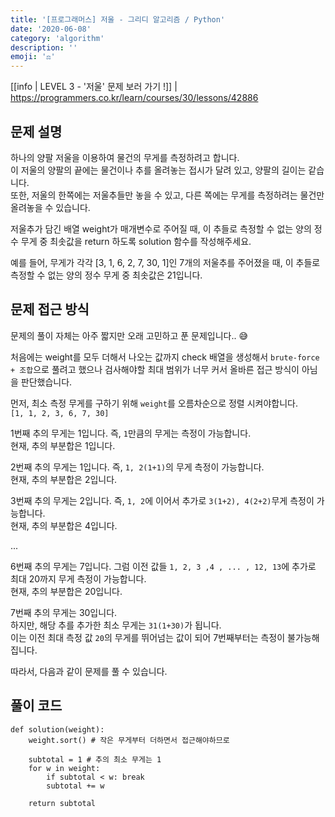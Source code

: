 ```yaml
---
title: '[프로그래머스] 저울 - 그리디 알고리즘 / Python'
date: '2020-06-08'
category: 'algorithm'
description: ''
emoji: '⚖️'
---
```


[[info | LEVEL 3 - '저울' 문제 보러 가기 !]]
| https://programmers.co.kr/learn/courses/30/lessons/42886

## 문제 설명

하나의 양팔 저울을 이용하여 물건의 무게를 측정하려고 합니다.  
이 저울의 양팔의 끝에는 물건이나 추를 올려놓는 접시가 달려 있고, 양팔의 길이는 같습니다.  
또한, 저울의 한쪽에는 저울추들만 놓을 수 있고, 다른 쪽에는 무게를 측정하려는 물건만 올려놓을 수 있습니다.

저울추가 담긴 배열 weight가 매개변수로 주어질 때, 이 추들로 측정할 수 없는 양의 정수 무게 중 최솟값을 return 하도록 solution 함수를 작성해주세요.

예를 들어, 무게가 각각 [3, 1, 6, 2, 7, 30, 1]인 7개의 저울추를 주어졌을 때, 이 추들로 측정할 수 없는 양의 정수 무게 중 최솟값은 21입니다.

## 문제 접근 방식

문제의 풀이 자체는 아주 짧지만 오래 고민하고 푼 문제입니다.. 😅

처음에는 weight를 모두 더해서 나오는 값까지 check 배열을 생성해서 `brute-force + 조합`으로 풀려고 했으나 검사해야할 최대 범위가 너무 커서 올바른 접근 방식이 아님을 판단했습니다.

먼저, 최소 측정 무게를 구하기 위해 `weight`를 오름차순으로 정렬 시켜야합니다.  
`[1, 1, 2, 3, 6, 7, 30]`

1번째 추의 무게는 1입니다. 즉, `1`만큼의 무게는 측정이 가능합니다.  
현재, 추의 부분합은 1입니다.

2번째 추의 무게는 1입니다. 즉, `1, 2(1+1)`의 무게 측정이 가능합니다.  
현재, 추의 부분합은 2입니다.

3번째 추의 무게는 2입니다. 즉, `1, 2`에 이어서 추가로 `3(1+2), 4(2+2)`무게 측정이 가능합니다.  
현재, 추의 부분합은 4입니다.

...

6번째 추의 무게는 7입니다. 그럼 이전 값들 `1, 2, 3 ,4 , ... , 12, 13`에 추가로 최대 20까지 무게 측정이 가능합니다.  
현재, 추의 부분합은 20입니다.

7번째 추의 무게는 30입니다.  
하지만, 해당 추를 추가한 최소 무게는 `31(1+30)`가 됩니다.  
이는 이전 최대 측정 값 `20`의 무게를 뛰어넘는 값이 되어 7번째부터는 측정이 불가능해집니다.

따라서, 다음과 같이 문제를 풀 수 있습니다.

## 풀이 코드

```python:title=Python
def solution(weight):
    weight.sort() # 작은 무게부터 더하면서 접근해야하므로

    subtotal = 1 # 추의 최소 무게는 1
    for w in weight:
        if subtotal < w: break
        subtotal += w

    return subtotal
```
